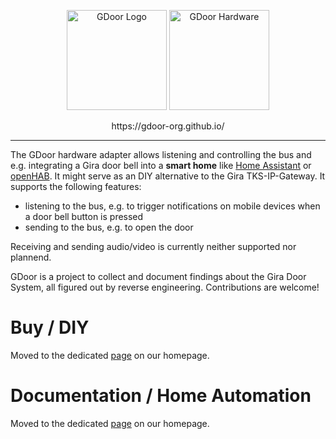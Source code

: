<p align="center">
<img src="https://gdoor-org.github.io/assets/images/logo.png" alt="GDoor Logo" height=160>
<img src="https://gdoor-org.github.io/assets/images/hw3.1/thumb-DSC_1441.jpg" alt="GDoor Hardware" height=160>
</p>
<p align="center">
  https://gdoor-org.github.io/
</p>

_________________

The GDoor hardware adapter allows listening and controlling the bus and e.g. integrating a Gira door bell into a <b>smart home</b> like [Home Assistant](https://gdoor-org.github.io/documentation/homeassistant.html) or [openHAB](https://gdoor-org.github.io/documentation/openhab.html). It might serve as an DIY alternative to the Gira TKS-IP-Gateway. It supports the following features:

- listening to the bus, e.g. to trigger notifications on mobile devices when a door bell button is pressed
- sending to the bus, e.g. to open the door

Receiving and sending audio/video is currently neither supported nor plannend.

GDoor is a project to collect and document findings about the Gira Door System, all figured out by reverse engineering.
Contributions are welcome!

# Buy / DIY
Moved to the dedicated [page](https://gdoor-org.github.io/buy.html) on our homepage.

# Documentation / Home Automation
Moved to the dedicated [page](https://gdoor-org.github.io/documentation/getting-started.html) on our homepage.
